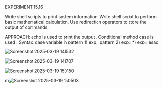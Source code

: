 
EXPERIMENT 15,16

Write shell scripts to print system information. Write shell script to perform basic mathematical calculation. Use redirection operators to store the output of commands.

APPROACH: echo is used to print the output . Conditional method case is used : Syntax: case variable in pattern 1) exp;; pattern 2) exp;; *) exp;; esac

![Screenshot 2025-03-19 141532](https://github.com/user-attachments/assets/8f538991-a2f3-40d2-9e59-e2c57f9c309d)

![Screenshot 2025-03-19 141707](https://github.com/user-attachments/assets/ac8745a3-d2a6-4a6b-a4bf-b2008982cc97)

![Screenshot 2025-03-19 150150](https://github.com/user-attachments/assets/ca6cf371-f582-4cf3-96a7-b4adf55ad7fc)

m![Screenshot 2025-03-19 150503](https://github.com/user-attachments/assets/5b563013-66c4-4811-b7f4-3f8c34f18a99)

